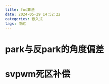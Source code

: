 ```yaml
---
title: foc算法
date: 2024-05-29 14:52:22
categories: 嵌入式
tags: 电驱
---
```


# park与反park的角度偏差


# svpwm死区补偿
